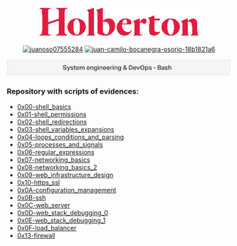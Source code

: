 <p align="center">
    <a href=#><img src="https://raw.githubusercontent.com/jbocane6/logos/main/holberton-logo.png" alt="holberton" /></a></p>
  
  <p align="center">
    <a href="https://twitter.com/juanoso07555284" target="blank"><img align="center" src="https://raw.githubusercontent.com/rahuldkjain/github-profile-readme-generator/master/src/images/icons/Social/twitter.svg" alt="juanoso07555284" height="30" width="40" /></a>
  <a href="https://linkedin.com/in/juan-camilo-bocanegra-osorio-18b1821a6" target="blank"><img align="center" src="https://raw.githubusercontent.com/rahuldkjain/github-profile-readme-generator/master/src/images/icons/Social/linked-in-alt.svg" alt="juan-camilo-bocanegra-osorio-18b1821a6" height="30" width="40" /></a>
  </p>
  
  <p align="center">
    <a href=#><img src="https://raw.githubusercontent.com/jbocane6/logos/main/titulo2.png" alt="titulo" /></a></p>

  ### Repository with scripts of evidences:

  - [0x00-shell_basics](https://github.com/jbocane6/holberton-system_engineering-devops/tree/master/0x00-shell_basics)
  - [0x01-shell_permissions](https://github.com/jbocane6/holberton-system_engineering-devops/tree/master/0x01-shell_permissions)
  - [0x02-shell_redirections](https://github.com/jbocane6/holberton-system_engineering-devops/tree/master/0x02-shell_redirections)
  - [0x03-shell_variables_expansions](https://github.com/jbocane6/holberton-system_engineering-devops/tree/master/0x03-shell_variables_expansions)
  - [0x04-loops_conditions_and_parsing](https://github.com/jbocane6/holberton-system_engineering-devops/tree/master/0x04-loops_conditions_and_parsing)
  - [0x05-processes_and_signals](https://github.com/jbocane6/holberton-system_engineering-devops/tree/master/0x05-processes_and_signals)
  - [0x06-regular_expressions](https://github.com/jbocane6/holberton-system_engineering-devops/tree/master/0x06-regular_expressions)
  - [0x07-networking_basics](https://github.com/jbocane6/holberton-system_engineering-devops/tree/master/0x07-networking_basics)
  - [0x08-networking_basics_2](https://github.com/jbocane6/holberton-system_engineering-devops/tree/master/0x08-networking_basics_2)
  - [0x09-web_infrastructure_design](https://github.com/jbocane6/holberton-system_engineering-devops/tree/master/0x09-web_infrastructure_design)
  - [0x10-https_ssl](https://github.com/jbocane6/holberton-system_engineering-devops/tree/master/0x10-https_ssl)
  - [0x0A-configuration_management](https://github.com/jbocane6/holberton-system_engineering-devops/tree/master/0x0A-configuration_management)
  - [0x0B-ssh](https://github.com/jbocane6/holberton-system_engineering-devops/tree/master/0x0B-ssh)
  - [0x0C-web_server](https://github.com/jbocane6/holberton-system_engineering-devops/tree/master/0x0C-web_server)
  - [0x0D-web_stack_debugging_0](https://github.com/jbocane6/holberton-system_engineering-devops/tree/master/0x0D-web_stack_debugging_0)
  - [0x0E-web_stack_debugging_1](https://github.com/jbocane6/holberton-system_engineering-devops/tree/master/0x0E-web_stack_debugging_1)
  - [0x0F-load_balancer](https://github.com/jbocane6/holberton-system_engineering-devops/tree/master/0x0F-load_balancer)
  - [0x13-firewall](https://github.com/jbocane6/holberton-system_engineering-devops/tree/master/0x13-firewall)
  